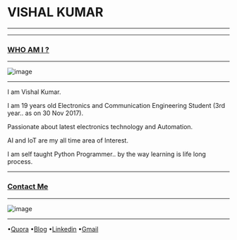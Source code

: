 # VISHAL KUMAR
-----------------



-----------------------------------------------------------------------------------

### [WHO AM I ?](#WhoamI)
----------------------------
![image](https://qph.fs.quoracdn.net/main-thumb-113402770-200-agpgpkvhzjjshtivxogrhwsfhnewqzno.jpeg)

-----
I am Vishal Kumar.

I am 19 years old Electronics and Communication Engineering Student (3rd year.. as on 30 Nov 2017).   

Passionate about latest electronics technology and Automation.

AI and IoT are my all time area of Interest.  

I am self taught Python Programmer.. by the way learning is life long process.  

------------------------------

### [Contact Me](#ContactMe)
------------------------------
![image](https://avatars2.githubusercontent.com/u/13533512?s=400&v=4)

------
 •[Quora](https://www.quora.com/profile/Vishal-566) 
 •[Blog](https://simplypython.quora.com) 
 •[Linkedin](https://www.linkedin.com/in/the-vishal) 
 •[Gmail](mailto:mail007tovishal@gmail.com)

